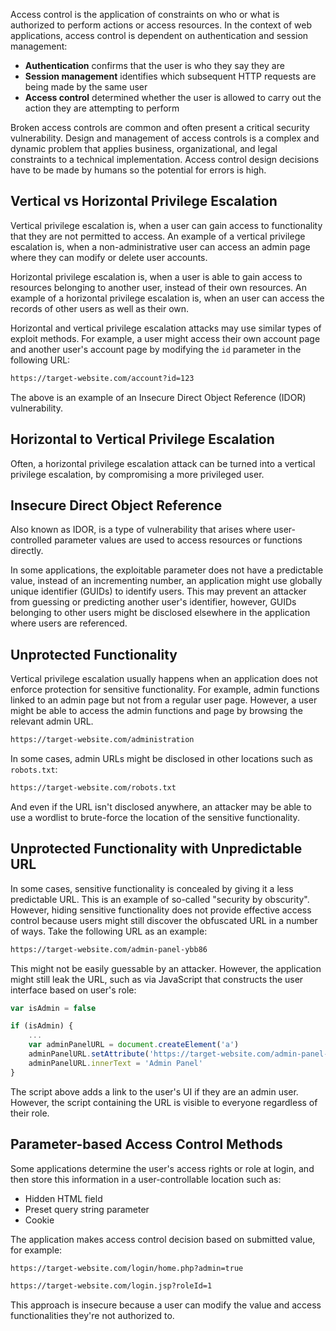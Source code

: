 Access control is the application of constraints on who or what is authorized to perform actions or access resources. In the context of web applications, access control is dependent on authentication and session management:
- **Authentication** confirms that the user is who they say they are
- **Session management** identifies which subsequent HTTP requests are being made by the same user
- **Access control** determined whether the user is allowed to carry out the action they are attempting to perform

 Broken access controls are common and often present a critical security vulnerability. Design and management of access controls is a complex and dynamic problem that applies business, organizational, and legal constraints to a technical implementation. Access control design decisions have to be made by humans so the potential for errors is high.
## Vertical vs Horizontal Privilege Escalation
Vertical privilege escalation is, when a user can gain access to functionality that they are not permitted to access. An example of a vertical privilege escalation is, when a non-administrative user can access an admin page where they can modify or delete user accounts.

Horizontal privilege escalation is, when a user is able to gain access to resources belonging to another user, instead of their own resources. An example of a horizontal privilege escalation is, when an user can access the records of other users as well as their own.

Horizontal and vertical privilege escalation attacks may use similar types of exploit methods. For example, a user might access their own account page and another user's account page by modifying the `id` parameter in the following URL:
```txt
https://target-website.com/account?id=123
```
The above is an example of an Insecure Direct Object Reference (IDOR) vulnerability.
## Horizontal to Vertical Privilege Escalation
Often, a horizontal privilege escalation attack can be turned into a vertical privilege escalation, by compromising a more privileged user.
## Insecure Direct Object Reference
Also known as IDOR, is a type of vulnerability that arises where user-controlled parameter values are used to access resources or functions directly.

In some applications, the exploitable parameter does not have a predictable value, instead of an incrementing number, an application might use globally unique identifier (GUIDs) to identify users. This may prevent an attacker from guessing or predicting another user's identifier, however, GUIDs belonging to other users might be disclosed elsewhere in the application where users are referenced.
## Unprotected Functionality
Vertical privilege escalation usually happens when an application does not enforce protection for sensitive functionality. For example, admin functions linked to an admin page but not from a regular user page. However, a user might be able to access the admin functions and page by browsing the relevant admin URL.
```txt
https://target-website.com/administration
```
In some cases, admin URLs might be disclosed in other locations such as `robots.txt`:
```txt
https://target-website.com/robots.txt
```
And even if the URL isn't disclosed anywhere, an attacker may be able to use a wordlist to brute-force the location of the sensitive functionality.
## Unprotected Functionality with Unpredictable URL
In some cases, sensitive functionality is concealed by giving it a less predictable URL. This is an example of so-called "security by obscurity". However, hiding sensitive functionality does not provide effective access control because users might still discover the obfuscated URL in a number of ways. Take the following URL as an example:
```txt
https://target-website.com/admin-panel-ybb86
```
This might not be easily guessable by an attacker. However, the application might still leak the URL, such as via JavaScript that constructs the user interface based on user's role:
```js
var isAdmin = false

if (isAdmin) {
	...
	var adminPanelURL = document.createElement('a')
	adminPanelURL.setAttribute('https://target-website.com/admin-panel-ybb86')
	adminPanelURL.innerText = 'Admin Panel'
}
```
The script above adds a link to the user's UI if they are an admin user. However, the script containing the URL is visible to everyone regardless of their role.
## Parameter-based Access Control Methods
Some applications determine the user's access rights or role at login, and then store this information in a user-controllable location such as:
- Hidden HTML field
- Preset query string parameter
- Cookie

The application makes access control decision based on submitted value, for example:
```txt
https://target-website.com/login/home.php?admin=true
```
```txt
https://target-website.com/login.jsp?roleId=1
```
This approach is insecure because a user can modify the value and access functionalities they're not authorized to.